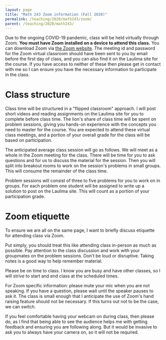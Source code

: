 ```yaml
---
layout: page
title: "Math 243 Zoom information (Fall 2020)"
permalink: /teaching/2020/math243/zoom/
parent: /teaching/2020/math243/
---
```


Due to the ongoing COVID-19 pandemic, class will be held virtually through Zoom. **You must have Zoom installed on a device to attend this class.** You can download Zoom via [the Zoom website](https://zoom.us/). The meeting id and password for the Zoom virtual classroom should have been sent to you by email before the first day of class, and you can also find it on the Laulima site for the course. If you have access to neither of these then please get in contact with me so I can ensure you have the necessary information to participate in the class.

Class structure
=====

Class time will be structured in a "flipped classroom" approach. I will post short videos and reading assignments on the Laulima site for you to complete before class time. The lion's share of class time will be spent on problem sessions, giving you hands-on experience with the concepts you need to master for the course. You are expected to attend these virtual class meetings, and a portion of your overall grade for the class will be based on participation. 

The anticipated average class session will go as follows. We will meet as a whole in the Zoom meeting for the class. There will be time for you to ask questions and for us to discuss the material for the session. Then you will split into breakout rooms to work on the session's problems in small groups. This will consume the remainder of the class time. 

Problem sessions will consist of three to five problems for you to work on in groups. For each problem one student will be assigned to write up a solution to post on the Laulima site. This will count as a portion of your participation grade. 


Zoom etiquette
====

To ensure we are all on the same page, I want to briefly discuss etiquette for attending class via Zoom. 

Put simply, you should treat this like attending class in-person as much as possible. Pay attention to the class discussion and work with your groupmates on the problem sessions. Don't be loud or disruptive. Taking notes is a good way to help remember material.

Please be on time to class. I know you are busy and have other classes, so I will strive to start and end class at the scheduled times. 

For Zoom specific information: please mute your mic when you are not speaking. If you have a question, please wait until the speaker pauses to ask it. The class is small enough that I anticipate the use of Zoom's hand raising feature should not be necessary. If this turns out not to be the case, we can switch.

If you feel comfortable having your webcam on during class, then please do, as I find that being able to see the audience helps me with getting feedback and ensuring you are following along. But it would be invasive to ask you to always have your camera on, so it will not be required.

